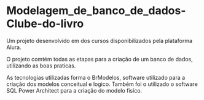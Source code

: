 # Modelagem_de_banco_de_dados-Clube-do-livro
Um projeto desenvolvido em dos cursos disponibilizados pela plataforma Alura.

O projeto comtém todas as etapas para a criação de um banco de dados, utilizando as boas praticas.

As tecnologias utilizadas forma o BrModelos, software utilizado para a criação dos modelos conceitual e logico. Também foi o utilizado o software SQL Power Architect para a criação do modelo fisíco.
